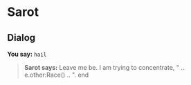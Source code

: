 # Sarot


## Dialog

**You say:** `hail`



>**Sarot says:** Leave me be.  I am trying to concentrate, " .. e.other:Race() .. ".
end
